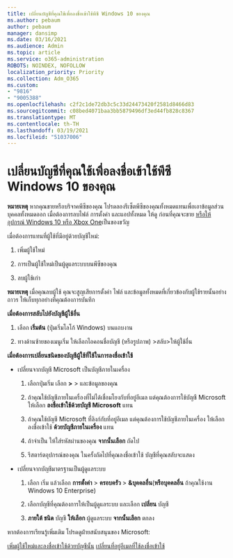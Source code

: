 ```yaml
---
title: เปลี่ยนบัญชีที่คุณใช้เพื่อลงชื่อเข้าใช้พีซี Windows 10 ของคุณ
ms.author: pebaum
author: pebaum
manager: dansimp
ms.date: 03/16/2021
ms.audience: Admin
ms.topic: article
ms.service: o365-administration
ROBOTS: NOINDEX, NOFOLLOW
localization_priority: Priority
ms.collection: Adm_O365
ms.custom:
- "9816"
- "9005388"
ms.openlocfilehash: c2f2c1de72db3c5c33d24473420f2581d8466d83
ms.sourcegitcommit: c08bed4071baa3bb5879496df3ed44fb828c8367
ms.translationtype: MT
ms.contentlocale: th-TH
ms.lasthandoff: 03/19/2021
ms.locfileid: "51037006"
---
```

# <a name="change-the-account-you-use-to-sign-in-to-your-windows-10-pc"></a>เปลี่ยนบัญชีที่คุณใช้เพื่อลงชื่อเข้าใช้พีซี Windows 10 ของคุณ

**หมายเหตุ** หากคุณขายหรือบริจาคพีซีของคุณ โปรดลองรีเซ็ตพีซีของคุณทั้งหมดแทนเพื่อเอาข้อมูลส่วนบุคคลทั้งหมดออก เมื่อต้องการลบไฟล์ การตั้งค่า และแอปทั้งหมด ให้ดู ก่อนที่คุณจะขาย [หรือให้อุปกรณ์ Windows 10 หรือ Xbox One](https://support.microsoft.com/help/10547/microsoft-account-selling-gifting-windows-10-device-xbox-one)เป็นของขวัญ

เมื่อต้องการแทนที่ผู้ใช้ที่มีอยู่ด้วยบัญชีใหม่:

1. เพิ่มผู้ใช้ใหม่

1. การเป็นผู้ใช้ใหม่เป็นผู้ดูแลระบบบนพีซีของคุณ

1. ลบผู้ใช้เก่า

**หมายเหตุ** เมื่อคุณลบผู้ใช้ คุณจะสูญเสียการตั้งค่า ไฟล์ และข้อมูลทั้งหมดที่เกี่ยวข้องกับผู้ใช้รายนั้นอย่างถาวร ให้เก็บทุกอย่างที่คุณต้องการบันทึก

**เมื่อต้องการสลับไปยังบัญชีผู้ใช้อื่น**

1. เลือก **เริ่มต้น** (ปุ่มเริ่มโลโก้ Windows) บนแถบงาน 

1. ทางด้านซ้ายของเมนูเริ่ม ให้เลือกไอคอนชื่อบัญชี (หรือรูปภาพ) >สลับ>ให้ผู้ใช้อื่น

**เมื่อต้องการเปลี่ยนชนิดของบัญชีผู้ใช้ที่ใช้ในการลงชื่อเข้าใช้**

- เปลี่ยนจากบัญชี Microsoft เป็นบัญชีภายในเครื่อง

    1. เลือกปุ่มเริ่ม เลือก **>**  >  และข้อมูลของคุณ

    1. ถ้าคุณใช้บัญชีภายในเครื่องที่ไม่ได้เชื่อมโยงกับที่อยู่อีเมล แต่คุณต้องการใช้บัญชี Microsoft ให้เลือก **ลงชื่อเข้าใช้ด้วยบัญชี Microsoft** แทน

    1. ถ้าคุณใช้บัญชี Microsoft ที่ลิงก์กับที่อยู่อีเมล แต่คุณต้องการใช้บัญชีภายในเครื่อง ให้เลือกลงชื่อเข้าใช้ **ด้วยบัญชีภายในเครื่อง** แทน

    1. ถ้าจําเป็น ให้ใส่รหัสผ่านของคุณ **จากนั้นเลือก** ถัดไป

    1. รีสตาร์ตอุปกรณ์ของคุณ ในครั้งถัดไปที่คุณลงชื่อเข้าใช้ บัญชีที่คุณสลับจะแสดง

- เปลี่ยนจากบัญชีมาตรฐานเป็นผู้ดูแลระบบ

    1. เลือก เริ่ม แล้วเลือก **การตั้งค่า**  >  **ครอบครัว**  >  **&บุคคลอื่น**(**หรือบุคคลอื่น** ถ้าคุณใช้งาน Windows 10 Enterprise)

    1. เลือกบัญชีที่คุณต้องการให้เป็นผู้ดูแลระบบ และเลือก **เปลี่ยน** บัญชี

    1. **ภายใต้ ชนิด** บัญชี **ให้เลือก** ผู้ดูแลระบบ **จากนั้นเลือก** ตกลง

หากต้องการเรียนรู้เพิ่มเติม โปรดดูฝ่ายสนับสนุนของ Microsoft:

[เพิ่มผู้ใช้ใหม่และลงชื่อเข้าใช้ด้วยบัญชีนั้น](https://support.microsoft.com/windows/add-or-remove-accounts-on-your-pc-104dc19f-6430-4b49-6a2b-e4dbd1dcdf32) 
 [เปลี่ยนที่อยู่อีเมลที่ใช้ลงชื่อเข้าใช้](https://support.microsoft.com/account-billing/change-the-email-address-or-phone-number-for-your-microsoft-account-761a662d-8032-88f4-03f3-c9ba8ba0e00b)
